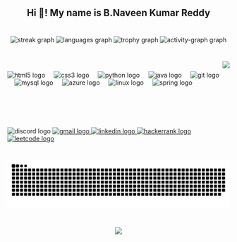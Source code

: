 <h2 align="center">Hi 👋! My name is  B.Naveen Kumar Reddy</h2>

###

<br clear="both">

<div align="center">
  <img src="https://streak-stats.demolab.com?user=Naveenreddy7571&locale=en&mode=daily&theme=merko&hide_border=false&border_radius=4&date_format=M%20j%5B,%20Y%5D" height="150" alt="streak graph"  />
  <img src="https://github-readme-stats.vercel.app/api/top-langs?username=Naveenreddy7571&locale=en&hide_title=true&layout=compact&card_width=320&langs_count=5&theme=merko&hide_border=false" height="150" alt="languages graph"  />
  <img src="https://github-profile-trophy.vercel.app?username=Naveenreddy7571&theme=radical" height="150" alt="trophy graph"  />
  <img src="https://github-readme-activity-graph.vercel.app/graph?username=Naveenreddy7571&custom_title=My%20Contribution%20Graph&theme=dracula&radius=0&area=true&hide_border=false" height="200" alt="activity-graph graph"  />
</div>

###

<br clear="both">

<img align="right" height="150" src="https://camo.githubusercontent.com/19db51af5f90f1b152bc0b9078f5fe97053955be5074f03f17019c70345bdcdb/68747470733a2f2f6d69726f2e6d656469756d2e636f6d2f6d61782f313336302f302a37513379765349765f7430696f4a2d5a2e676966"  />

###

<div align="left">
  <img src="https://cdn.jsdelivr.net/gh/devicons/devicon/icons/html5/html5-original.svg" height="30" alt="html5 logo"  />
  <img width="12" />
  <img src="https://cdn.jsdelivr.net/gh/devicons/devicon/icons/css3/css3-original.svg" height="30" alt="css3 logo"  />
  <img width="12" />
  <img src="https://cdn.jsdelivr.net/gh/devicons/devicon/icons/python/python-original.svg" height="30" alt="python logo"  />
  <img width="12" />
  <img src="https://cdn.jsdelivr.net/gh/devicons/devicon/icons/java/java-original.svg" height="30" alt="java logo"  />
  <img width="12" />
  <img src="https://cdn.jsdelivr.net/gh/devicons/devicon/icons/git/git-original.svg" height="30" alt="git logo"  />
  <img width="12" />
  <img src="https://cdn.jsdelivr.net/gh/devicons/devicon/icons/mysql/mysql-original.svg" height="30" alt="mysql logo"  />
  <img width="12" />
  <img src="https://cdn.jsdelivr.net/gh/devicons/devicon/icons/azure/azure-original.svg" height="30" alt="azure logo"  />
  <img width="12" />
  <img src="https://cdn.jsdelivr.net/gh/devicons/devicon/icons/linux/linux-original.svg" height="30" alt="linux logo"  />
  <img width="12" />
  <img src="https://cdn.jsdelivr.net/gh/devicons/devicon/icons/spring/spring-original.svg" height="30" alt="spring logo"  />
</div>

###

<br clear="both">

<div align="left">
  <img src="https://raw.githubusercontent.com/maurodesouza/profile-readme-generator/master/src/assets/icons/social/discord/default.svg" width="68" height="40" alt="discord logo"  />
  <a href="bnkreddy7571@gmail.com" target="_blank">
    <img src="https://raw.githubusercontent.com/maurodesouza/profile-readme-generator/master/src/assets/icons/social/gmail/default.svg" width="68" height="40" alt="gmail logo"  />
  </a>
  <a href="https://www.linkedin.com/in/naveenkumarreddybadduri/" target="_blank">
    <img src="https://raw.githubusercontent.com/maurodesouza/profile-readme-generator/master/src/assets/icons/social/linkedin/default.svg" width="68" height="40" alt="linkedin logo"  />
  </a>
  <a href="https://www.hackerrank.com/profile/bnkreddy7571" target="_blank">
    <img src="https://raw.githubusercontent.com/maurodesouza/profile-readme-generator/master/src/assets/icons/social/hackerrank/default.svg" width="68" height="40" alt="hackerrank logo"  />
  </a>

  <a href="https://leetcode.com/Naveen7571/" target="_blank">
    <img src="https://cdn.iconscout.com/icon/free/png-256/free-leetcode-3521542-2944960.png?f=webp" width="40" height="40" alt="leetcode logo" />
  </a>
    
</div>

###

<br clear="both">

<img src="https://raw.githubusercontent.com/Naveenreddy7571/Naveenreddy7571/output/snake.svg" alt="Snake animation" />

###

<br clear="both">

<div align="center">
  <img src="https://profile-counter.glitch.me/Naveenreddy7571/count.svg?"  />
</div>

###
